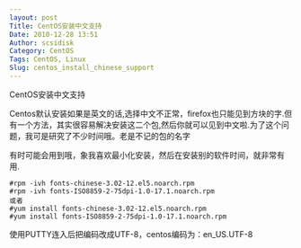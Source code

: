 ```yaml
---
layout: post
Title: CentOS安装中文支持
Date: 2010-12-28 13:51
Author: scsidisk
Category: CentOS
Tags: CentOS, Linux
Slug: centos_install_chinese_support
---
```


CentOS安装中文支持

Centos默认安装如果是英文的话,选择中文不正常，firefox也只能见到方块的字.但有一个方法，其实很容易解决安装这二个包,然后你就可以见到中文啦.为了这个问题，我可是研究了不少时间哦。老是不记的包的名字

有时可能会用到哦，象我喜欢最小化安装，然后在安装别的软件时间，就非常有用.

```
#rpm -ivh fonts-chinese-3.02-12.el5.noarch.rpm
#rpm -ivh fonts-ISO8859-2-75dpi-1.0-17.1.noarch.rpm
或者
#yum install fonts-chinese-3.02-12.el5.noarch.rpm
#yum install fonts-ISO8859-2-75dpi-1.0-17.1.noarch.rpm
```

使用PUTTY连入后把编码改成UTF-8，centos编码为：en_US.UTF-8




